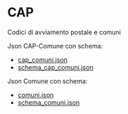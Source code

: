 # CAP
Codici di avviamento postale e comuni

Json CAP-Comune con schema:
- [cap_comuni.json](https://cap.nicogis.it/CAP/cap_comuni.json)
- [schema_cap_comuni.json](https://cap.nicogis.it/CAP/schema_cap_comuni.json)

Json Comune con schema:
- [comuni.json](https://cap.nicogis.it/CAP/comuni.json)
- [schema_comuni.json](https://cap.nicogis.it/CAP/schema_comuni.json)
